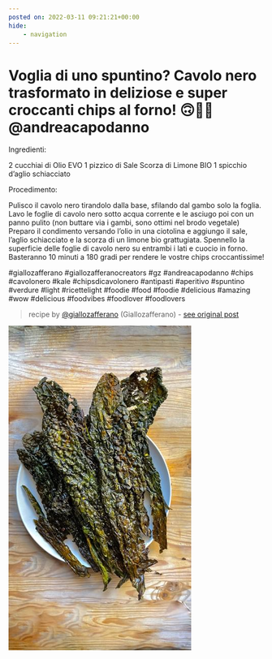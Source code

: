 ```yaml
---
posted on: 2022-03-11 09:21:21+00:00
hide:
    - navigation
---
```


# Voglia di uno spuntino? Cavolo nero trasformato in deliziose e super croccanti chips al forno! 🙃🌿🤪 @andreacapodanno 

Ingredienti:

2 cucchiai di Olio EVO
1 pizzico di Sale 
Scorza di Limone BIO
1 spicchio d’aglio schiacciato

Procedimento:

Pulisco il cavolo nero tirandolo dalla base, sfilando dal gambo solo la foglia. Lavo le foglie di cavolo nero sotto acqua corrente e le asciugo poi con un panno pulito (non buttare via i gambi, sono ottimi nel brodo vegetale) Preparo il condimento versando l’olio in una ciotolina e aggiungo il sale, l’aglio schiacciato e la scorza di un limone bio grattugiata. Spennello la superficie delle foglie di cavolo nero su entrambi i lati e cuocio in forno. Basteranno 10 minuti a 180 gradi per rendere le vostre chips croccantissime!

#giallozafferano #giallozafferanocreators #gz #andreacapodanno #chips #cavolonero #kale #chipsdicavolonero #antipasti #aperitivo #spuntino #verdure #light #ricettelight #foodie #food #foodie #delicious #amazing #wow #delicious #foodvibes #foodlover #foodlovers 

> recipe by [@giallozafferano](https://www.instagram.com/giallozafferano/) 
(Giallozafferano) - [see original post](https://instagram.com/p/Ca9Uqk3AB-U)

![](../img/giallozafferano_11-03-2022_0903.png)

 
